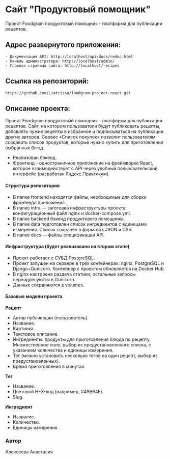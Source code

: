 # Сайт "Продуктовый помощник"
Проект Foodgram продуктовый помощник - платформа для публикации рецептов.


## Адрес развернутого приложения:

```
- Документация API: http://localhost/api/docs/redoc.html
- Панель администратора: http://localhost/admin/
- Главная страница сайта: http://localhost/recipes
```
## Ссылка на репозиторий:

```
https://github.com/Liatrissa/foodgram-project-react.git
```


## Описание проекта:
Проект Foodgram продуктовый помощник - платформа для публикации рецептов.
Cайт, на котором пользователи будут публиковать рецепты, добавлять чужие рецепты в избранное и подписываться на публикации других авторов. Сервис «Список покупок» позволит пользователям создавать список продуктов, которые нужно купить для приготовления выбранных блюд.

 * Реализован бекенд.
 * Фронтенд - одностраничное приложение на фреймворке React, которое взаимодействует с API через удобный пользовательский интерфейс (разработан Яндекс.Практикум).


#### Структура репозитория
 * В папке frontend находятся файлы, необходимые для сборки фронтенда приложения.
 * В папке infra — заготовка инфраструктуры проекта: конфигурационный файл nginx и docker-compose.yml.
 * В папке backend бэкенд продуктового помощника.
 * В папке data подготовлен список ингредиентов с единицами измерения. Список сохранён в форматах JSON и CSV.
 * В папке docs — файлы спецификации API.

#### Инфраструктура (будет реализовано на втором этапе)
 * Проект работает с СУБД PostgreSQL.
 * Проект запущен на сервере в трёх контейнерах: nginx, PostgreSQL и Django+Gunicorn. Контейнер с проектом обновляется на Docker Hub.
 * В nginx настроена раздача статики, остальные запросы переадресуются в Gunicorn.
 * Данные сохраняются в volumes.

#### Базовые модели проекта

**Рецепт**

 * Автор публикации (пользователь).
 * Название.
 * Картинка.
 * Текстовое описание.
 * Ингредиенты: продукты для приготовления блюда по рецепту. Множественное поле, выбор из предустановленного списка, с указанием количества и единицы измерения.
 * Тег (можно установить несколько тегов на один рецепт, выбор из предустановленных).
 * Время приготовления в минутах.
 
**Тег**

 * Название.
 * Цветовой HEX-код (например, #49B64E).
 * Slug.

**Ингредиент**

 * Название.
 * Количество.
 * Единицы измерения.


### Автор
Алексеева Анастасия
